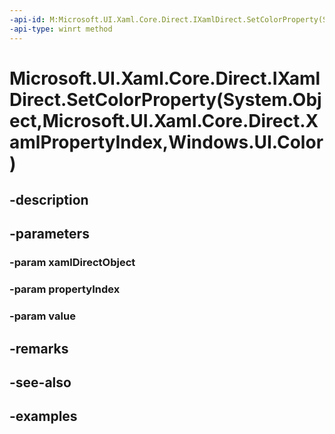 ```yaml
---
-api-id: M:Microsoft.UI.Xaml.Core.Direct.IXamlDirect.SetColorProperty(System.Object,Microsoft.UI.Xaml.Core.Direct.XamlPropertyIndex,Windows.UI.Color)
-api-type: winrt method
---
```


# Microsoft.UI.Xaml.Core.Direct.IXamlDirect.SetColorProperty(System.Object,Microsoft.UI.Xaml.Core.Direct.XamlPropertyIndex,Windows.UI.Color)

<!--
public void SetColorProperty (object xamlDirectObject, Microsoft.UI.Xaml.Core.Direct.XamlPropertyIndex propertyIndex, Windows.UI.Color value);
-->

## -description

## -parameters

### -param xamlDirectObject

### -param propertyIndex

### -param value

## -remarks

## -see-also

## -examples

